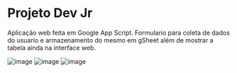 # Projeto Dev Jr
Aplicação web feita em Google App Script.
Formulario para coleta de dados do usuario e armazenamento do mesmo em gSheet além de mostrar a tabela ainda na interface web.

![image](https://user-images.githubusercontent.com/97971151/179870260-18ce4f34-3fa3-4447-a60d-e0558a8ed507.png)
![image](https://user-images.githubusercontent.com/97971151/179870884-f26dba81-4e66-4252-90d1-50f23c1f8ad0.png)
![image](https://user-images.githubusercontent.com/97971151/179870589-0da27ef3-0b82-4a4e-a436-cd4fd8f71b75.png)

